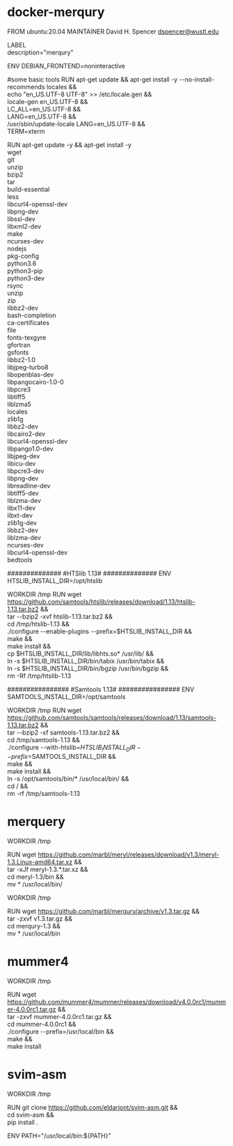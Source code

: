# docker-merqury

FROM ubuntu:20.04
MAINTAINER David H. Spencer <dspencer@wustl.edu>

LABEL \
  description="merqury"	

ENV DEBIAN_FRONTEND=noninteractive

#some basic tools
RUN apt-get update && apt-get install -y --no-install-recommends locales && \
    echo "en_US.UTF-8 UTF-8" >> /etc/locale.gen && \
    locale-gen en_US.UTF-8 && \
    LC_ALL=en_US.UTF-8 && \
    LANG=en_US.UTF-8 && \
    /usr/sbin/update-locale LANG=en_US.UTF-8 && \
    TERM=xterm
    
RUN apt-get update -y && apt-get install -y \
    wget \
    git \
    unzip \
    bzip2 \
    tar \
    build-essential \
    less \
    libcurl4-openssl-dev \
    libpng-dev \
    libssl-dev \
    libxml2-dev \
    make \
    ncurses-dev \
    nodejs \
    pkg-config \
    python3.6 \
    python3-pip \
    python3-dev \
    rsync \
    unzip \
    zip \
    libbz2-dev \
    bash-completion \
    ca-certificates \
    file \
    fonts-texgyre \
    gfortran \
    gsfonts \
    libbz2-1.0 \
    libjpeg-turbo8 \
    libopenblas-dev \
    libpangocairo-1.0-0 \
    libpcre3 \
    libtiff5 \
    liblzma5 \
    locales \
    zlib1g \
    libbz2-dev \
    libcairo2-dev \
    libcurl4-openssl-dev \
    libpango1.0-dev \
    libjpeg-dev \
    libicu-dev \
    libpcre3-dev \
    libpng-dev \
    libreadline-dev \
    libtiff5-dev \
    liblzma-dev \
    libx11-dev \
    libxt-dev \
    zlib1g-dev \
    libbz2-dev \
    liblzma-dev \
    ncurses-dev \
    libcurl4-openssl-dev \
    bedtools

##############
#HTSlib 1.13#
##############
ENV HTSLIB_INSTALL_DIR=/opt/htslib

WORKDIR /tmp
RUN wget https://github.com/samtools/htslib/releases/download/1.13/htslib-1.13.tar.bz2 && \
    tar --bzip2 -xvf htslib-1.13.tar.bz2 && \
    cd /tmp/htslib-1.13 && \
    ./configure  --enable-plugins --prefix=$HTSLIB_INSTALL_DIR && \
    make && \
    make install && \
    cp $HTSLIB_INSTALL_DIR/lib/libhts.so* /usr/lib/ && \
    ln -s $HTSLIB_INSTALL_DIR/bin/tabix /usr/bin/tabix && \
    ln -s $HTSLIB_INSTALL_DIR/bin/bgzip /usr/bin/bgzip && \
    rm -Rf /tmp/htslib-1.13

################
#Samtools 1.13#
################
ENV SAMTOOLS_INSTALL_DIR=/opt/samtools

WORKDIR /tmp
RUN wget https://github.com/samtools/samtools/releases/download/1.13/samtools-1.13.tar.bz2 && \
    tar --bzip2 -xf samtools-1.13.tar.bz2 && \
    cd /tmp/samtools-1.13 && \
    ./configure --with-htslib=$HTSLIB_INSTALL_DIR --prefix=$SAMTOOLS_INSTALL_DIR && \
    make && \
    make install && \
    ln -s /opt/samtools/bin/* /usr/local/bin/ && \
    cd / && \
    rm -rf /tmp/samtools-1.13


# merquery
 
WORKDIR /tmp

RUN wget https://github.com/marbl/meryl/releases/download/v1.3/meryl-1.3.Linux-amd64.tar.xz && \
    tar -xJf meryl-1.3.*.tar.xz && \
    cd meryl-1.3/bin && \
    mv * /usr/local/bin/

WORKDIR /tmp

RUN wget https://github.com/marbl/merqury/archive/v1.3.tar.gz && \
    tar -zxvf v1.3.tar.gz && \
    cd merqury-1.3 && \
    mv * /usr/local/bin


# mummer4

WORKDIR /tmp

RUN wget https://github.com/mummer4/mummer/releases/download/v4.0.0rc1/mummer-4.0.0rc1.tar.gz && \
    tar -zxvf mummer-4.0.0rc1.tar.gz && \
    cd mummer-4.0.0rc1 && \
    ./configure --prefix=/usr/local/bin && \
    make && \
    make install


# svim-asm

WORKDIR /tmp

RUN git clone https://github.com/eldariont/svim-asm.git && \
    cd svim-asm && \
    pip install .


ENV PATH="/usr/local/bin:${PATH}"

